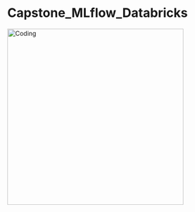 # Capstone_MLflow_Databricks

<img align="center" alt="Coding" width="400" src="https://miro.medium.com/v2/resize:fit:720/format:webp/1*OVqzvRSNWloHMYCF1EZtqg.png">


